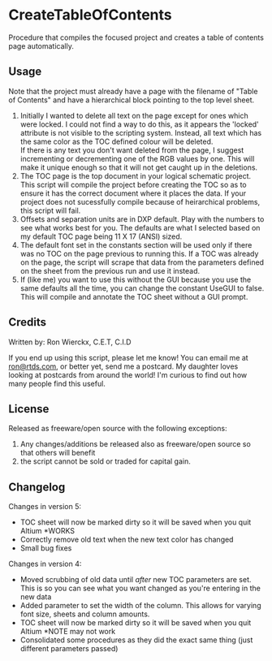 # CreateTableOfContents
Procedure that compiles the focused project and creates a table of contents page automatically.


## Usage
Note that the project must already have a page with the filename of "Table of Contents" and have a hierarchical block pointing to the top level sheet.

1. Initially I wanted to delete all text on the page except for ones which were locked. I could not find a way to do this, as it appears the 'locked' attribute is not visible to the scripting system. Instead, all text which has the same color as the TOC defined colour will be deleted.\
If there is any text you don't want deleted from the page, I suggest incrementing or decrementing one of the RGB values by one. This will make it unique enough so that it will not get caught up in the deletions.
2. The TOC page is the top document in your logical schematic project. This script will compile the project before creating the TOC so as to ensure it has the correct document where it places the data. If your project does not sucessfully compile because of heirarchical problems, this script will fail.
3. Offsets and separation units are in DXP default. Play with the numbers to see what works best for you. The defaults are what I selected based on my default TOC page being 11 X 17 (ANSI) sized.
4. The default font set in the constants section will be used only if there was no TOC on the page previous to running this. If a TOC was already on the page, the script will scrape that data from the parameters defined on the sheet from the previous run and use it instead.
5. If (like me) you want to use this without the GUI because you use the same defaults all the time, you can change the constant UseGUI to false. This will compile and annotate the TOC sheet without a GUI prompt.


## Credits
Written by: Ron Wierckx, C.E.T, C.I.D

If you end up using this script, please let me know!  You can email me at ron@rtds.com, or better yet, send me a postcard. My daughter loves looking at postcards from around the world!
I'm curious to find out how many people find this useful.


## License
Released as freeware/open source with the following exceptions:
1. Any changes/additions be released also as freeware/open source so that others will benefit
2. the script cannot be sold or traded for capital gain.


## Changelog
Changes in version 5:
- TOC sheet will now be marked dirty so it will be saved when you quit Altium *WORKS
- Correctly remove old text when the new text color has changed
- Small bug fixes

Changes in version 4:
- Moved scrubbing of old data until *after* new TOC parameters are set.  This is so
  you can see what you want changed as you're entering in the new data
- Added parameter to set the width of the column.  This allows for varying font size,
  sheets and column amounts.
- TOC sheet will now be marked dirty so it will be saved when you quit Altium *NOTE may not work
- Consolidated some procedures as they did the exact same thing (just different parameters passed)
